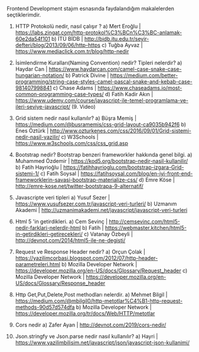 Frontend Development stajım esnasında faydalandığım makalelerden seçtiklerimdir.


1) HTTP Protokolü nedir, nasıl çalışır ?
	 a) Mert Eroğlu | https://labs.zingat.com/http-protokol%C3%BCn%C3%BC-anlamak-60e2da54f101
	 b) İTÜ BİDB | http://bidb.itu.edu.tr/seyir-defteri/blog/2013/09/06/http-https
 	 c) Tuğba Ayvaz | https://www.mediaclick.com.tr/blog/http-nedir

2) İsimlendirme Kuralları(Naming Convention) nedir? Tipleri nelerdir?
	a) 	Haydar Can | https://www.haydarcan.com/camel-case-snake-case-hungarian-notation/
	b) Patrick Divine | https://medium.com/better-programming/string-case-styles-camel-pascal-snake-and-kebab-case-981407998841
	c) Chase Adams | https://www.chaseadams.io/most-common-programming-case-types/
	d) Fatih Kadir Akın | https://www.udemy.com/course/javascript-ile-temel-programlama-ve-ileri-seviye-javascript/ (9. Video)

3) Grid sistem nedir nasıl kullanılır?
	a) Büşra Memiş | https://medium.com/@busramemis/css-grid-layout-ca9035b942f6
	b) Enes Öztürk | http://www.ozturkenes.com/css/2016/09/01/Grid-sistemi-nedir-nasil-yazilir/
	c) W3Schools | https://www.w3schools.com/css/css_grid.asp

4) Bootstrap nedir?  Bootstrap benzeri frameworkler hakkında genel bilgi.
	a) Muhammed Özdemir | https://kod5.org/bootstrap-nedir-nasil-kullanilir/
	b) Fatih Hayrioğlu | https://fatihhayrioglu.com/bootstrap-izgara-Grid-sistemi-1/
	c) Fatih Soysal | https://fatihsoysal.com/blog/en-iyi-front-end-frameworklerin-savasi-bootstrap-materialize-css/
 	d) Emre Köse | http://emre-kose.net/twitter-bootstrapa-9-alternatif/

5) Javascripte veri tipleri 
	a) Yusuf Sezer | https://www.yusufsezer.com.tr/javascript-veri-turleri/
	b) Uzmanım Akademi | http://uzmanimakademi.net/javascript/javascript-veri-turleri

6) Html 5 'in getirdikleri.
	a) Cem Sevinç | http://cemsevinc.com/html5-nedir-farklari-nelerdir-html
	b) Fatih | https://webmaster.kitchen/html5-in-getirdikleri-getirecekleri/
	c) Vatanay Özbeyli | http://devnot.com/2014/html5-ile-ne-degisti/

7) Request ve Response Header nedir?
	a) Orçun Çolak | https://yazilimcorbasi.blogspot.com/2012/07/http-header-parametreleri.html
	b) Mozilla Developer Network | https://developer.mozilla.org/en-US/docs/Glossary/Request_header
	c) Mozilla Developer Network | https://developer.mozilla.org/en-US/docs/Glossary/Response_header
8) Http Get,Put,Delete,Post methodları nelerdir.
	a) Mehmet Bilgil | https://medium.com/@mbilgil0/http-metotlar%C4%B1-http-request-methods-90d57d574dfa
	b) Mozilla Developer Network | https://developer.mozilla.org/tr/docs/Web/HTTP/metotlar
9) Cors nedir
	a) Zafer Ayan | http://devnot.com/2019/cors-nedir/

10) Json.stringfy ve Json.parse nedir nasıl kullanılır?
a) Hayri | https://www.yazilimbilisim.net/javascript/json/javascript-json-kullanimi/

